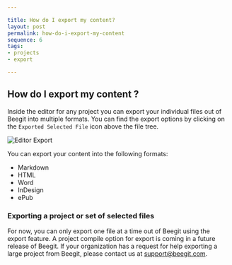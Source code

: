 ```yaml
---

title: How do I export my content?
layout: post
permalink: how-do-i-export-my-content
sequence: 6
tags:
- projects
- export

---
```


## How do I export my content ?
Inside the editor for any project you can export your individual files out of Beegit into multiple formats. You can find the export options by clicking on the `Exported Selected File` icon above the file tree. 

![Editor Export](https://s3.amazonaws.com/beegit-images/helpImages/editor-export.png) 

You can export your content into the following formats: 

* Markdown 
* HTML 
* Word 
* InDesign 
* ePub 

### Exporting a project or set of selected files 
For now, you can only export one file at a time out of Beegit using the export feature. A project compile option for export is coming in a future release of Beegit. If your organization has a request for help exporting a large project from Beegit, please contact us at [support@beegit.com](mailto:support@beegit.com). 
